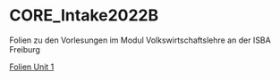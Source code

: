 # CORE_Intake2022B

Folien zu den Vorlesungen im Modul Volkswirtschaftslehre an der ISBA Freiburg

[Folien Unit 1](https://isba-university.github.io/CORE_Intake2022B/Rmd/Unit_01.html#1)
